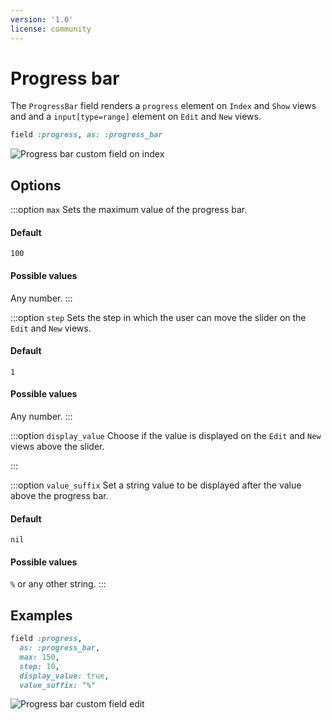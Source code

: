 ```yaml
---
version: '1.0'
license: community
---
```


# Progress bar

The `ProgressBar` field renders a `progress` element on `Index` and `Show` views and and a `input[type=range]` element on `Edit` and `New` views.

```ruby
field :progress, as: :progress_bar
```
<img :src="('/assets/img/custom-fields/progress-index.jpg')" alt="Progress bar custom field on index" class="border mb-4" />

## Options

:::option `max`
Sets the maximum value of the progress bar.

#### Default

`100`

#### Possible values

Any number.
:::

:::option `step`
Sets the step in which the user can move the slider on the `Edit` and `New` views.

#### Default

`1`

#### Possible values

Any number.
:::

:::option `display_value`
Choose if the value is displayed on the `Edit` and `New` views above the slider.

<!-- @include: ./../common/default_boolean_true.md-->
:::

:::option `value_suffix`
Set a string value to be displayed after the value above the progress bar.

#### Default

`nil`

#### Possible values

`%` or any other string.
:::

## Examples

```ruby
field :progress,
  as: :progress_bar,
  max: 150,
  step: 10,
  display_value: true,
  value_suffix: "%"
```

<img :src="('/assets/img/custom-fields/progress-edit.jpg')" alt="Progress bar custom field edit" class="border mb-4" />
